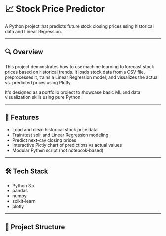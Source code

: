 # 📈 Stock Price Predictor

A Python project that predicts future stock closing prices using historical data and Linear Regression.

---

## 🔍 Overview

This project demonstrates how to use machine learning to forecast stock prices based on historical trends. It loads stock data from a CSV file, preprocesses it, trains a Linear Regression model, and visualizes the actual vs. predicted prices using Plotly.

It's designed as a portfolio project to showcase basic ML and data visualization skills using pure Python.

---

## 🧠 Features

- Load and clean historical stock price data
- Train/test split and Linear Regression modeling
- Predict next-day closing prices
- Interactive Plotly chart of predictions vs actual values
- Modular Python script (not notebook-based)

---

## 🛠 Tech Stack

- Python 3.x
- pandas
- numpy
- scikit-learn
- plotly

---

## 📁 Project Structure

